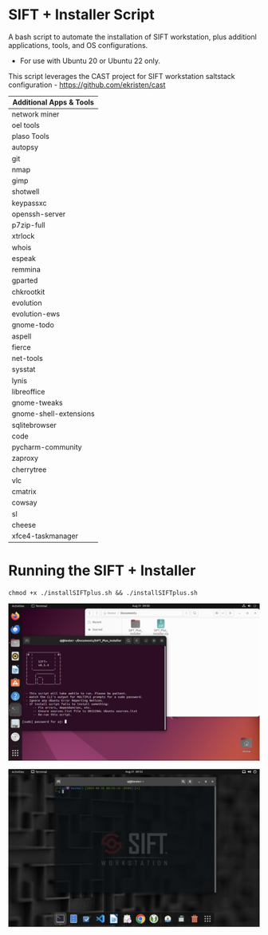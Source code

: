 # SIFT + Installer Script 

A bash script to automate the installation of SIFT workstation, plus additionl applications, tools, and OS configurations. 

* For use with Ubuntu 20 or Ubuntu 22 only.

This script leverages the CAST project for SIFT workstation saltstack configuration - https://github.com/ekristen/cast

| Additional Apps & Tools |
| --- | 
| network miner| 
| oel tools | 
| plaso Tools | 
| autopsy |
| git |
| nmap |
| gimp |
| shotwell | 
| keypassxc | 
| openssh-server |
| p7zip-full |
| xtrlock  | 
| whois |
| espeak | 
| remmina | 
| gparted | 
| chkrootkit | 
| evolution | 
| evolution-ews | 
| gnome-todo |
| aspell |
| fierce | 
| net-tools |
| sysstat | 
| lynis | 
| libreoffice | 
| gnome-tweaks |
| gnome-shell-extensions | 
| sqlitebrowser | 
| code | | 
| pycharm-community |
| zaproxy | 
| cherrytree | 
| vlc | 
| cmatrix |  
| cowsay |  
| sl | 
| cheese |  
| xfce4-taskmanager |  



# Running the SIFT + Installer

```
chmod +x ./installSIFTplus.sh && ./installSIFTplus.sh
```

![alt text](https://github.com/ArronJablonowski/SIFT_Plus_Installer/blob/main/SIFTplus1.png?raw=true)


![alt text](https://github.com/ArronJablonowski/SIFT_Plus_Installer/blob/main/SIFTplus2.png?raw=true)
